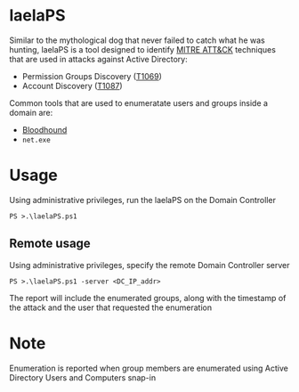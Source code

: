 # laelaPS
Similar to the mythological dog that never failed to catch what he was hunting, laelaPS is a tool designed to identify [MITRE ATT&CK](https://attack.mitre.org/matrices/enterprise/) techniques that are used in attacks against Active Directory:
- Permission Groups Discovery ([T1069](https://attack.mitre.org/techniques/T1069/))
- Account Discovery ([T1087](https://attack.mitre.org/techniques/T1087/))

Common tools that are used to enumeratate users and groups inside a domain are:
- [Bloodhound](https://github.com/BloodHoundAD/BloodHound)
- `net.exe`

# Usage
Using administrative privileges, run the laelaPS on the Domain Controller </p>
`PS >.\laelaPS.ps1`

## Remote usage
Using administrative privileges, specify the remote Domain Controller server </p>
`PS >.\laelaPS.ps1 -server <DC_IP_addr>`

The report will include the enumerated groups, along with the timestamp of the attack and the user that requested the enumeration

# Note
Enumeration is reported when group members are enumerated using Active Directory Users and Computers snap-in
